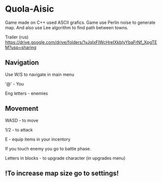 # Quola-Aisic
Game made on C++ used ASCII grafics. Game use Perlin noise to generate map. And also use Lee algorithm to find path between towns.

Trailer (rus) https://drive.google.com/drive/folders/1yJqIxFIWcHreIXkblyYbaFrNf_XpgTEM?usp=sharing

## Navigation
  Use W/S to navigate in main menu
  
  '@' - You
  
  Eng letters - enemies

## Movement

  WASD - to move
  
  1/2 - to attack
  
  E - equip items in your incentory
  
  If you touch enemy you go to battle phase.
  
  Letters in blocks - to upgrade character (in upgrades menu)
  
## !To increase map size go to settings!

